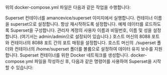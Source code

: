 위의 docker-compose.yml 파일은 다음과 같은 작업을 수행합니다:

Superset 컨테이너를 amancevice/superset 이미지에서 실행합니다.
컨테이너 이름을 superset으로 설정합니다.
항상 재시작하도록 설정합니다.
예제 데이터를 로드하도록 Superset을 구성합니다.
관리자 계정의 사용자 이름과 비밀번호, 이름 및 성을 설정합니다. (여기서는 admin/admin으로 설정되어 있습니다.)
호스트 머신의 8088 포트와 컨테이너의 8088 포트 간의 포트 매핑을 설정합니다.
호스트 머신의 ./superset 폴더와 컨테이너의 /home/superset 폴더를 볼륨으로 설정하여 데이터 유지 보수를 지원합니다.
Superset 컨테이너를 위한 Docker 네트워크를 생성합니다.
docker-compose.yml 파일을 작성하신 후, 다음과 같은 명령어를 사용하여 Superset을 시작할 수 있습니다:

